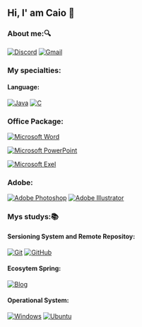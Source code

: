 ## Hi, I' am Caio 👋

### About me:🔍

[![Discord](https://img.shields.io/badge/Discord-05122A?style=for-the-badge&logo=discord&logoColor=4052ef)]()
[![Gmail](https://img.shields.io/badge/Gmail-05122A?style=for-the-badge&logo=gmail&logoColor=d30000)]()

### My specialties: 


#### Language:

[![Java](https://img.shields.io/badge/Java-05122A?style=for-the-badge&logo=java&logoColor=white)]()
[![C](https://img.shields.io/badge/C-05122A?style=for-the-badge&logo=c&logoColor=white)]()

### Office Package:
  [![Microsoft Word](https://img.shields.io/badge/Microsoft_Word-05122A?style=for-the-badge&logo=microsoft-excel&logoColor=blue)]()

  [![Microsoft PowerPoint](https://img.shields.io/badge/Microsoft_PowerPoint-05122A?style=for-the-badge&logo=microsoft-powerpoint&logoColor=darkorange)]()

  [![Microsoft Exel](https://img.shields.io/badge/Microsoft_Excel-05122A?style=for-the-badge&logo=microsoft-excel&logoColor=darkgreen)]()
  
### Adobe:
  [![Adobe Photoshop](https://img.shields.io/badge/Adobe%20Photoshop-05122A?style=for-the-badge&logo=Adobe%20Photoshop&logoColor=blue%20blue)]()
  [![Adobe Illustrator](https://img.shields.io/badge/Adobe%20Illustrator-05122A?style=for-the-badge&logo=Adobe%20Illustrator&logoColor=yellow%20yellow)]()


### Mys studys:📚
  #### Sersioning System and Remote Repositoy:
  [![Git](https://img.shields.io/badge/Git-05122A?style=for-the-badge&logo=Git&logoColor=orange%20orange)]()
  [![GitHub](https://img.shields.io/badge/GitHub-05122A?style=for-the-badge&logo=github&logoColor=white)]()
    
  #### Ecosytem Spring:
  [![Blog](https://img.shields.io/badge/Spring-05122A?style=for-the-badge&logo=Spring&logoColor=green%20green)]()

  #### Operational System:
  
  [![Windows](https://img.shields.io/badge/Windows-05122A?style=for-the-badge&logo=windows&logoColor=white)]() 
  [![Ubuntu](https://img.shields.io/badge/Ubuntu-05122A?style=for-the-badge&logo=ubuntu&logoColor=orange%20orange)]()
  


